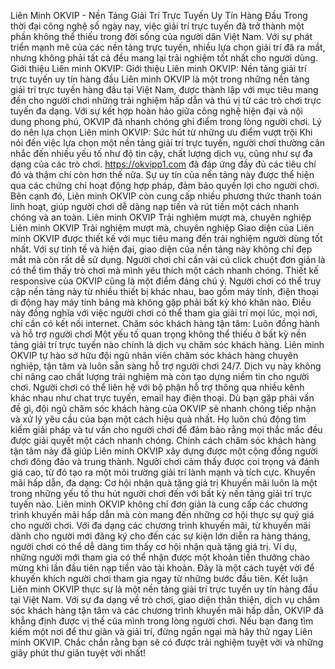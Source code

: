 Liên Minh OKVIP - Nền Tảng Giải Trí Trực Tuyến Uy Tín Hàng Đầu
Trong thời đại công nghệ số ngày nay, việc giải trí trực tuyến đã trở thành một phần không thể thiếu trong đời sống của người dân Việt Nam. Với sự phát triển mạnh mẽ của các nền tảng trực tuyến, nhiều lựa chọn giải trí đã ra mắt, nhưng không phải tất cả đều mang lại trải nghiệm tốt nhất cho người dùng. 
Giới thiệu Liên minh OKVIP:
Giới thiệu Liên minh OKVIP: Nền tảng giải trí trực tuyến uy tín hàng đầu
Liên minh OKVIP là một trong những nền tảng giải trí trực tuyến hàng đầu tại Việt Nam, được thành lập với mục tiêu mang đến cho người chơi những trải nghiệm hấp dẫn và thú vị từ các trò chơi trực tuyến đa dạng. Với sự kết hợp hoàn hảo giữa công nghệ hiện đại và nội dung phong phú, OKVIP đã nhanh chóng ghi điểm trong lòng người chơi.
Lý do nên lựa chọn Liên minh OKVIP: Sức hút từ những ưu điểm vượt trội
Khi nói đến việc lựa chọn một nền tảng giải trí trực tuyến, người chơi thường cân nhắc đến nhiều yếu tố như độ tin cậy, chất lượng dịch vụ, cũng như sự đa dạng của các trò chơi. https://okvipp1.com đã đáp ứng đầy đủ các tiêu chí đó và thậm chí còn hơn thế nữa.
Sự uy tín của nền tảng này được thể hiện qua các chứng chỉ hoạt động hợp pháp, đảm bảo quyền lợi cho người chơi. Bên cạnh đó, Liên minh OKVIP còn cung cấp nhiều phương thức thanh toán linh hoạt, giúp người chơi dễ dàng nạp tiền và rút tiền một cách nhanh chóng và an toàn.
 Liên minh OKVIP  Trải nghiệm mượt mà, chuyên nghiệp
 Liên minh OKVIP  Trải nghiệm mượt mà, chuyên nghiệp
Giao diện của Liên minh OKVIP được thiết kế với mục tiêu mang đến trải nghiệm người dùng tốt nhất. Với sự tinh tế và hiện đại, giao diện của nền tảng này không chỉ đẹp mắt mà còn rất dễ sử dụng. Người chơi chỉ cần vài cú click chuột đơn giản là có thể tìm thấy trò chơi mà mình yêu thích một cách nhanh chóng.
Thiết kế responsive của OKVIP cũng là một điểm đáng chú ý. Người chơi có thể truy cập nền tảng này từ nhiều thiết bị khác nhau, bao gồm máy tính, điện thoại di động hay máy tính bảng mà không gặp phải bất kỳ khó khăn nào. Điều này đồng nghĩa với việc người chơi có thể tham gia giải trí mọi lúc, mọi nơi, chỉ cần có kết nối internet.
Chăm sóc khách hàng tận tâm: Luôn đồng hành và hỗ trợ người chơi
Một yếu tố quan trọng không thể thiếu ở bất kỳ nền tảng giải trí trực tuyến nào chính là dịch vụ chăm sóc khách hàng. Liên minh OKVIP tự hào sở hữu đội ngũ nhân viên chăm sóc khách hàng chuyên nghiệp, tận tâm và luôn sẵn sàng hỗ trợ người chơi 24/7. Dịch vụ này không chỉ nâng cao chất lượng trải nghiệm mà còn tạo dựng niềm tin cho người chơi.
Người chơi có thể liên hệ với bộ phận hỗ trợ thông qua nhiều kênh khác nhau như chat trực tuyến, email hay điện thoại. Dù bạn gặp phải vấn đề gì, đội ngũ chăm sóc khách hàng của OKVIP sẽ nhanh chóng tiếp nhận và xử lý yêu cầu của bạn một cách hiệu quả nhất. Họ luôn chủ động tìm kiếm giải pháp và tư vấn cho người chơi để đảm bảo rằng mọi thắc mắc đều được giải quyết một cách nhanh chóng.
Chính cách chăm sóc khách hàng tận tâm này đã giúp Liên minh OKVIP xây dựng được một cộng đồng người chơi đông đảo và trung thành. Người chơi cảm thấy được coi trọng và đánh giá cao, từ đó tạo ra một môi trường giải trí lành mạnh và tích cực.
Khuyến mãi hấp dẫn, đa dạng: Cơ hội nhận quà tặng giá trị
Khuyến mãi luôn là một trong những yếu tố thu hút người chơi đến với bất kỳ nền tảng giải trí trực tuyến nào. Liên minh OKVIP không chỉ đơn giản là cung cấp các chương trình khuyến mãi hấp dẫn mà còn mang đến những cơ hội thực sự quý giá cho người chơi.
Với đa dạng các chương trình khuyến mãi, từ khuyến mãi dành cho người mới đăng ký cho đến các sự kiện lớn diễn ra hàng tháng, người chơi có thể dễ dàng tìm thấy cơ hội nhận quà tặng giá trị. Ví dụ, những người mới tham gia có thể nhận được một khoản tiền thưởng chào mừng khi lần đầu tiên nạp tiền vào tài khoản. Đây là một cách tuyệt vời để khuyến khích người chơi tham gia ngay từ những bước đầu tiên.
Kết luận
Liên minh OKVIP thực sự là một nền tảng giải trí trực tuyến uy tín hàng đầu tại Việt Nam. Với sự đa dạng về trò chơi, giao diện thân thiện, dịch vụ chăm sóc khách hàng tận tâm và các chương trình khuyến mãi hấp dẫn, OKVIP đã khẳng định được vị thế của mình trong lòng người chơi. Nếu bạn đang tìm kiếm một nơi để thư giãn và giải trí, đừng ngần ngại mà hãy thử ngay Liên minh OKVIP. Chắc chắn rằng bạn sẽ có được trải nghiệm tuyệt vời và những giây phút thư giãn tuyệt vời nhất!

